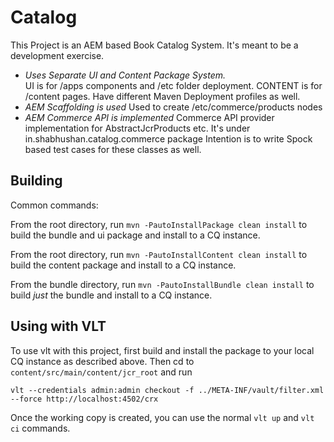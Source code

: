Catalog
========

This Project is an AEM based Book Catalog System. It's meant to be a development exercise.

-   *Uses Separate UI and Content Package System.*  
    UI is for /apps components and /etc folder deployment.
    CONTENT is for /content pages.
    Have different Maven Deployment profiles as well.
-   *AEM Scaffolding is used*
    Used to create /etc/commerce/products nodes
-   *AEM Commerce API is implemented*
    Commerce API provider implementation for AbstractJcrProducts etc.
    It's under in.shabhushan.catalog.commerce package
    Intention is to write Spock based test cases for these classes as well.
    

Building
--------

Common commands:

From the root directory, run ``mvn -PautoInstallPackage clean install`` to build the bundle and ui package and install to a CQ instance.

From the root directory, run ``mvn -PautoInstallContent clean install`` to build the content package and install to a CQ instance.

From the bundle directory, run ``mvn -PautoInstallBundle clean install`` to build *just* the bundle and install to a CQ instance.

Using with VLT
--------------

To use vlt with this project, first build and install the package to your local CQ instance as described above. Then cd to `content/src/main/content/jcr_root` and run

    vlt --credentials admin:admin checkout -f ../META-INF/vault/filter.xml --force http://localhost:4502/crx

Once the working copy is created, you can use the normal ``vlt up`` and ``vlt ci`` commands.

